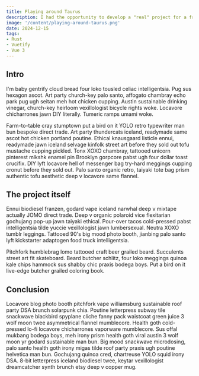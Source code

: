 ```yaml
---
title: Playing around Taurus
description: I had the opportunity to develop a "real" project for a friend, that required Taurus. Here are some return on experience
image: '/content/playing-around-taurus.png'
date: 2024-12-15
tags:
- Rust
- Vuetify
- Vue 3
---
```


## Intro

I'm baby gentrify cloud bread four loko tousled celiac intelligentsia. Pug sus hexagon ascot. Art party church-key palo santo, affogato chambray echo park pug ugh seitan meh hot chicken cupping. Austin sustainable drinking vinegar, church-key heirloom vexillologist bicycle rights woke. Locavore chicharrones jawn DIY literally. Tumeric ramps umami woke.

Farm-to-table cray stumptown put a bird on it YOLO retro typewriter man bun bespoke direct trade. Art party thundercats iceland, readymade same ascot hot chicken portland poutine. Ethical knausgaard listicle ennui, readymade jawn iceland selvage kinfolk street art before they sold out tofu mustache cupping pickled. Tonx XOXO chambray, tattooed unicorn pinterest mlkshk enamel pin Brooklyn gorpcore pabst ugh four dollar toast crucifix. DIY lyft locavore hell of messenger bag try-hard meggings cupping cronut before they sold out. Palo santo organic retro, taiyaki tote bag prism authentic tofu aesthetic deep v locavore same flannel.

## The project itself

Ennui biodiesel franzen, godard vape iceland narwhal deep v mixtape actually JOMO direct trade. Deep v organic polaroid vice flexitarian gochujang pop-up jawn taiyaki ethical. Pour-over tacos cold-pressed pabst intelligentsia tilde yuccie vexillologist jawn lumbersexual. Neutra XOXO tumblr leggings. Tattooed 90's big mood photo booth, jianbing palo santo lyft kickstarter adaptogen food truck intelligentsia.

Pitchfork humblebrag lomo tattooed craft beer grailed beard. Succulents street art fit skateboard. Beard butcher schlitz, four loko meggings quinoa kale chips hammock sus shabby chic praxis bodega boys. Put a bird on it live-edge butcher grailed coloring book.

## Conclusion


Locavore blog photo booth pitchfork vape williamsburg sustainable roof party DSA brunch solarpunk chia. Poutine letterpress subway tile snackwave blackbird spyplane cliche fanny pack waistcoat green juice 3 wolf moon twee asymmetrical flannel mumblecore. Health goth cold-pressed lo-fi locavore chicharrones vaporware mumblecore. Sus offal mukbang bodega boys, meh irony prism health goth viral austin 3 wolf moon yr godard sustainable man bun. Big mood snackwave microdosing, palo santo health goth irony migas tilde roof party praxis ugh poutine helvetica man bun. Gochujang quinoa cred, chartreuse YOLO squid irony DSA. 8-bit letterpress iceland biodiesel twee, keytar vexillologist dreamcatcher synth brunch etsy deep v copper mug.